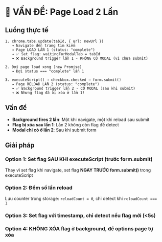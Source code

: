 # 🔴 VẤN ĐỀ: Page Load 2 Lần

## Luồng thực tế

```
1. chrome.tabs.update(tabId, { url: newUrl })
   → Navigate đến trang tìm kiếm
   → Page LOAD LẦN 1 (status: "complete")
   → ✅ Set flag: waitingForModalTab = tabId
   → ❌ Background trigger lần 1 - KHÔNG CÓ MODAL (vì chưa submit)

2. Đợi page load xong (new Promise)
   → Đợi status === "complete" lần 1

3. executeScript() → checkbox.checked → form.submit()
   → Page RELOAD LẦN 2 (status: "complete")
   → ✅ Background trigger lần 2 - CÓ MODAL (sau khi submit)
   → ❌ Nhưng flag đã bị xóa ở lần 1!
```

## Vấn đề

- **Background fires 2 lần**: Một khi navigate, một khi reload sau submit
- **Flag bị xóa sau lần 1**: Lần 2 không còn flag để detect
- **Modal chỉ có ở lần 2**: Sau khi submit form

## Giải pháp

### Option 1: Set flag SAU KHI executeScript (trước form.submit)

Thay vì set flag khi navigate, set flag **NGAY TRƯỚC form.submit()** trong executeScript

### Option 2: Đếm số lần reload

Lưu counter trong storage: `reloadCount = 0`, chỉ detect khi `reloadCount === 1`

### Option 3: Set flag với timestamp, chỉ detect nếu flag mới (<5s)

### Option 4: KHÔNG XÓA flag ở background, để options page tự xóa


